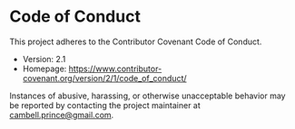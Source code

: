 # Code of Conduct

This project adheres to the Contributor Covenant Code of Conduct.

- Version: 2.1
- Homepage: https://www.contributor-covenant.org/version/2/1/code_of_conduct/

Instances of abusive, harassing, or otherwise unacceptable behavior may be reported by contacting the project maintainer at cambell.prince@gmail.com.

